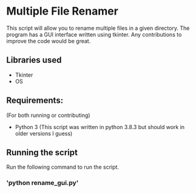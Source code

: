 # Multiple File Renamer

This script will allow you to rename multiple files in a given directory. The program has a GUI interface written using tkinter.
Any contributions to improve the code would be great.

## Libraries used

- Tkinter
- OS

## Requirements:

(For both running or contributing)

- Python 3 (This script was written in python 3.8.3 but should work in older versions I guess)

## Running the script

Run the following command to run the script.

### 'python rename_gui.py'
